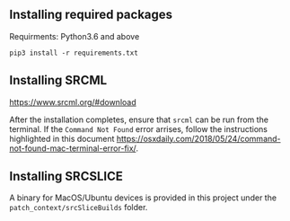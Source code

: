 ## Installing required packages
Requirments: Python3.6 and above

`pip3 install -r requirements.txt`

## Installing SRCML
https://www.srcml.org/#download

After the installation completes, ensure that `srcml` can be run from the terminal. If 
the `Command Not Found` error arrises, follow the instructions highlighted in this document
https://osxdaily.com/2018/05/24/command-not-found-mac-terminal-error-fix/.

## Installing SRCSLICE
A binary for MacOS/Ubuntu devices is provided in this project under the `patch_context/srcSliceBuilds` folder. 

